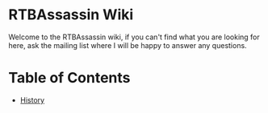 # RTBAssassin Wiki #

Welcome to the RTBAssassin wiki, if you can't find what you are looking for here, ask the mailing list where I will be happy to answer any questions.

# Table of Contents #

  * [History](History.md)